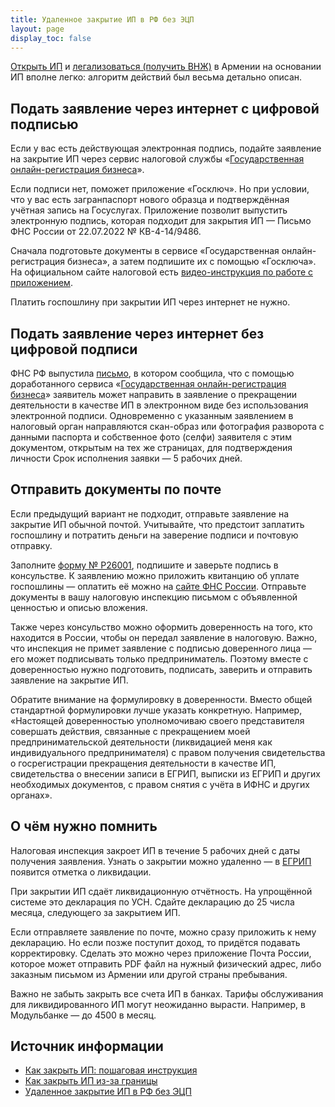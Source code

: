 ```yaml
---
title: Удаленное закрытие ИП в РФ без ЭЦП
layout: page
display_toc: false
---
```


[Открыть ИП](../business/ip.md) и [легализоваться (получить ВНЖ)](../documents/residence.md) в Армении на основании ИП вполне
легко: алгоритм действий был весьма детально описан.

## Подать заявление через интернет с цифровой подписью

Если у вас есть действующая электронная подпись, подайте заявление на закрытие ИП через сервис налоговой службы «[Государственная онлайн-регистрация бизнеса](https://service.nalog.ru/gosreg/intro.html?sfrd=26001)».

Если подписи нет, поможет приложение «Госключ». Но при условии, что у вас есть загранпаспорт нового образца и подтверждённая учётная запись на Госуслугах. Приложение позволит выпустить электронную подпись, которая подходит для закрытия ИП — Письмо ФНС России от 22.07.2022 № КВ-4-14/9486. 

Сначала подготовьте документы в сервисе «Государственная онлайн-регистрация бизнеса», а затем подпишите их с помощью «Госключа». На официальном сайте налоговой есть [видео-инструкция по работе с приложением](https://www.nalog.gov.ru/rn77/related_activities/registration_ip_yl/12323390/). 

Платить госпошлину при закрытии ИП через интернет не нужно. 

## Подать заявление через интернет без цифровой подписи

ФНС РФ выпустила [письмо](http://www.consultant.ru/document/cons_doc_LAW_428632/), в котором сообщила, что с помощью доработанного сервиса
«[Государственная онлайн-регистрация бизнеса](https://service.nalog.ru/gosreg/intro.html?sfrd=26001)» заявитель может
направить в заявление о прекращении деятельности в качестве ИП в электронном виде без использования электронной подписи.
Одновременно с указанным заявлением в налоговый орган направляются скан-образ или фотография разворота с данными паспорта
и собственное фото (селфи) заявителя с этим документом, открытым на тех же страницах, для подтверждения личности
Срок исполнения заявки — 5 рабочих дней.

## Отправить документы по почте

Если предыдущий вариант не подходит, отправьте заявление на закрытие ИП обычной почтой. Учитывайте, что предстоит заплатить госпошлину и потратить деньги на заверение подписи и почтовую отправку. 

Заполните [форму № Р26001](https://e-kontur.ru/Files/userfiles/file/R26001.pdf), подпишите и заверьте подпись в консульстве. К заявлению можно приложить квитанцию об уплате госпошлины — оплатить её можно на [сайте ФНС России](https://service.nalog.ru/static/personal-data.html?svc=gp&from=%2Fpayment%2Fgp.html%3Fpayer%3Dip). Отправьте документы в вашу налоговую инспекцию письмом с объявленной ценностью и описью вложения. 

Также через консульство можно оформить доверенность на того, кто находится в России, чтобы он передал заявление в налоговую. Важно, что инспекция не примет заявление с подписью доверенного лица — его может подписывать только предприниматель. Поэтому вместе с доверенностью нужно подготовить, подписать, заверить и отправить заявление на закрытие ИП. 

Обратите внимание на формулировку в доверенности. Вместо общей стандартной формулировки лучше указать конкретную. Например, «Настоящей доверенностью уполномочиваю своего представителя совершать действия, связанные с прекращением моей предпринимательской деятельности (ликвидацией меня как индивидуального предпринимателя) с правом получения свидетельства о госрегистрации прекращения деятельности в качестве ИП, свидетельства о внесении записи в ЕГРИП, выписки из ЕГРИП и других необходимых документов, с правом снятия с учёта в ИФНС и других органах».

## О чём нужно помнить

Налоговая инспекция закроет ИП в течение 5 рабочих дней с даты получения заявления. Узнать о закрытии можно удаленно — в [ЕГРИП](https://egrul.nalog.ru/index.html) появится отметка о ликвидации. 

При закрытии ИП сдаёт ликвидационную отчётность. На упрощённой системе это декларация по УСН. Сдайте декларацию до 25 числа месяца, следующего за закрытием ИП.

Если отправляете заявление по почте, можно сразу приложить к нему декларацию. Но если позже поступит доход, то придётся подавать корректировку.
Сделать это можно через приложение Почта России, которое может отправить PDF файл на нужный физический адрес, либо
заказным письмом из Армении или другой страны пребывания.

Важно не забыть закрыть все счета ИП в банках. Тарифы обслуживания для ликвидированного ИП могут неожиданно вырасти. Например, в Модульбанке — до 4500 в месяц.

## Источник информации

- [Как закрыть ИП: пошаговая инструкция](https://e-kontur.ru/enquiry/59)
- [Как закрыть ИП из-за границы](https://e-kontur.ru/enquiry/1864/kak-zakryt-ip-iz-za-granicy)
- [Удаленное закрытие ИП в РФ без ЭЦП](https://am-banking-and-immigration.notion.site/am-banking-and-immigration/f5668736e84242e6a6dc43177aee0082)
